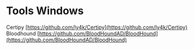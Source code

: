 # Tools Windows

Certipy [https://github.com/ly4k/Certipy](https://github.com/ly4k/Certipy)  
Bloodhound [https://github.com/BloodHoundAD/BloodHound](https://github.com/BloodHoundAD/BloodHound)
